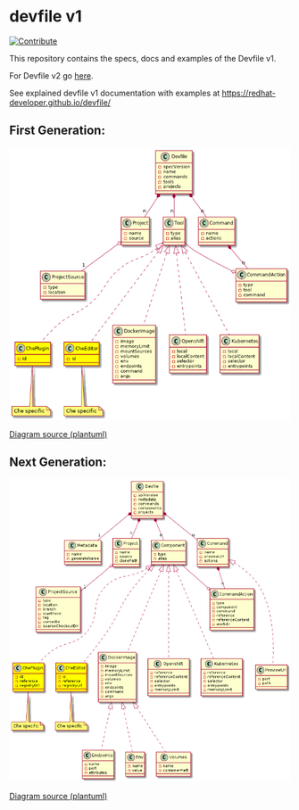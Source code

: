 # devfile v1

[![Contribute](https://www.eclipse.org/che/factory-contribute.svg)](https://che.openshift.io/f?url=https://github.com/redhat-developer/devfile)

This repository contains the specs, docs and examples of the Devfile v1.

For Devfile v2 go [here](https://devfile.github.io). 

See explained devfile v1 documentation with examples at https://redhat-developer.github.io/devfile/

## First Generation:

![devfile](devfile.png)

[Diagram source (plantuml)](devfile.plantuml)

## Next Generation:

![devfile](devfile_next.png)

[Diagram source (plantuml)](devfile_next.plantuml)
